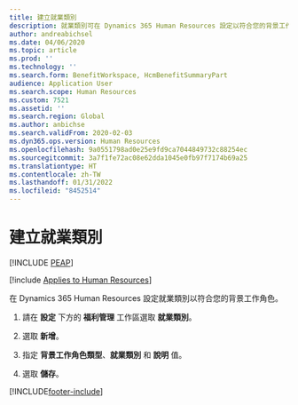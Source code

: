 ```yaml
---
title: 建立就業類別
description: 就業類別可在 Dynamics 365 Human Resources 設定以符合您的背景工作角色。
author: andreabichsel
ms.date: 04/06/2020
ms.topic: article
ms.prod: ''
ms.technology: ''
ms.search.form: BenefitWorkspace, HcmBenefitSummaryPart
audience: Application User
ms.search.scope: Human Resources
ms.custom: 7521
ms.assetid: ''
ms.search.region: Global
ms.author: anbichse
ms.search.validFrom: 2020-02-03
ms.dyn365.ops.version: Human Resources
ms.openlocfilehash: 9a0551798ad0e25e9fd9ca7044849732c88254ec
ms.sourcegitcommit: 3a7f1fe72ac08e62dda1045e0fb97f7174b69a25
ms.translationtype: HT
ms.contentlocale: zh-TW
ms.lasthandoff: 01/31/2022
ms.locfileid: "8452514"
---
```

# <a name="create-employment-categories"></a>建立就業類別


[!INCLUDE [PEAP](../includes/peap-2.md)]

[!include [Applies to Human Resources](../includes/applies-to-hr.md)]

在 Dynamics 365 Human Resources 設定就業類別以符合您的背景工作角色。

1. 請在 **設定** 下方的 **福利管理** 工作區選取 **就業類別**。

2. 選取 **新增**。

3. 指定 **背景工作角色類型**、**就業類別** 和 **說明** 值。

4. 選取 **儲存**。 


[!INCLUDE[footer-include](../includes/footer-banner.md)]
